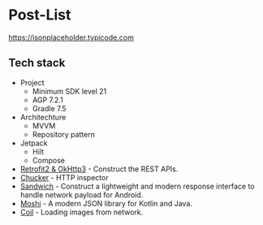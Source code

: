 # Post-List
https://jsonplaceholder.typicode.com

## Tech stack
- Project
  * Minimum SDK level 21
  * AGP 7.2.1
  * Gradle 7.5
- Architechture
  * MVVM
  * Repository pattern
- Jetpack
  * Hilt
  * Compose
- [Retrofit2 & OkHttp3](https://github.com/square/retrofit) - Construct the REST APIs.
- [Chucker](https://github.com/ChuckerTeam/chucker) - HTTP inspector
- [Sandwich](https://github.com/skydoves/Sandwich) - Construct a lightweight and modern response interface to handle network payload for Android.
- [Moshi](https://github.com/square/moshi/) - A modern JSON library for Kotlin and Java.
- [Coil](https://github.com/coil-kt/coil) - Loading images from network.
